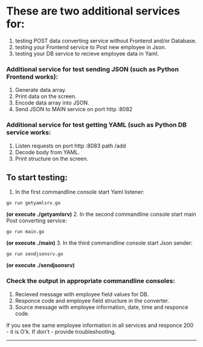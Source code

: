# These are two additional services for:
1. testing POST data converting service without Frontend and/or Database.
2. testing your Frontend service to Post new employee in Json. 
3. testing your DB service to recieve employee data in Yaml.

### Additional service for test sending JSON (such as Python Frontend works):
1. Generate data array.
2. Print data on the screen.
3. Encode data array into JSON.
4. Send JSON to MAIN service on port http :8082

### Additional service for test getting YAML (such as Python DB service works:
1. Listen requests on port http :8083 path /add
2. Decode body from YAML.
3. Print structure on the screen.

## To start testing:

1. In the first commandline console start Yaml listener:
```
go run getyamlsrv.go
```
**(or execute ./getyamlsrv)**
2. In the second commandline console start main Post converting service:
```
go run main.go
```
**(or execute ./main)**
3. In the third commandline console start Json sender:
```
go run sendjsonsrv.go
```
**(or execute ./sendjsonsrv)**

### Check the output in appropriate commandline consoles:
1. Recieved message with employee field values for DB.
2. Responce code and employee field structure in the converter.
3. Source message with employee information, date, time and responce code.

If you see the same employee information in all services and responce 200 - it is O'k.
If don't - provide troubleshooting.
___
